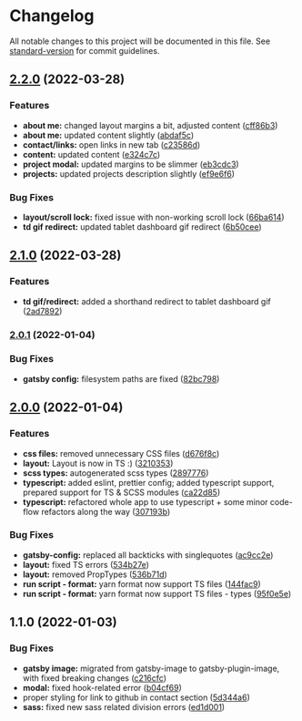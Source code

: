 # Changelog

All notable changes to this project will be documented in this file. See [standard-version](https://github.com/conventional-changelog/standard-version) for commit guidelines.

## [2.2.0](https://github.com/szymonpulut/szymonpulut.github.io/compare/v2.1.0...v2.2.0) (2022-03-28)


### Features

* **about me:** changed layout margins a bit, adjusted content ([cff86b3](https://github.com/szymonpulut/szymonpulut.github.io/commit/cff86b3bdcc3e6a934ed0b2ed4fc0b5161138a5d))
* **about me:** updated content slightly ([abdaf5c](https://github.com/szymonpulut/szymonpulut.github.io/commit/abdaf5c24b0e33c717a2e0ab575914bac3c4222a))
* **contact/links:** open links in new tab ([c23586d](https://github.com/szymonpulut/szymonpulut.github.io/commit/c23586d1c812e26e217434425c923ab3ef315d6d))
* **content:** updated content ([e324c7c](https://github.com/szymonpulut/szymonpulut.github.io/commit/e324c7c23c922220583c7efe44299bce09f016d0))
* **project modal:** updated margins to be slimmer ([eb3cdc3](https://github.com/szymonpulut/szymonpulut.github.io/commit/eb3cdc3fae6262550c4da990f9a80ddf1632c10f))
* **projects:** updated projects description slightly ([ef9e6f6](https://github.com/szymonpulut/szymonpulut.github.io/commit/ef9e6f6bb59268126be06123ebe1210550b0e687))


### Bug Fixes

* **layout/scroll lock:** fixed issue with non-working scroll lock ([66ba614](https://github.com/szymonpulut/szymonpulut.github.io/commit/66ba6143379afb64e08521eb9b44b7ef3deb0b4c))
* **td gif redirect:** updated tablet dashboard gif redirect ([6b50cee](https://github.com/szymonpulut/szymonpulut.github.io/commit/6b50cee67a5dc1f7ff83ae13bae8058ccfca63fa))

## [2.1.0](https://github.com/szymonpulut/szymonpulut.github.io/compare/v2.0.1...v2.1.0) (2022-03-28)

### Features

- **td gif/redirect:** added a shorthand redirect to tablet dashboard gif ([2ad7892](https://github.com/szymonpulut/szymonpulut.github.io/commit/2ad7892c835a8d4e1ede0b347fd4d8175e96cfbe))

### [2.0.1](https://github.com/szymonpulut/szymonpulut.github.io/compare/v2.0.0...v2.0.1) (2022-01-04)

### Bug Fixes

- **gatsby config:** filesystem paths are fixed ([82bc798](https://github.com/szymonpulut/szymonpulut.github.io/commit/82bc798ecf14d6c3dd01d3ff9f9b4f3a73bd96c5))

## [2.0.0](https://github.com/szymonpulut/szymonpulut.github.io/compare/v1.1.0...v2.0.0) (2022-01-04)

### Features

- **css files:** removed unnecessary CSS files ([d676f8c](https://github.com/szymonpulut/szymonpulut.github.io/commit/d676f8c6c36161c542ada65af7e0447fc413e666))
- **layout:** Layout is now in TS :) ([3210353](https://github.com/szymonpulut/szymonpulut.github.io/commit/3210353aaaa03d75cc3cae0e81e7d51b3914df8f))
- **scss types:** autogenerated scss types ([2897776](https://github.com/szymonpulut/szymonpulut.github.io/commit/2897776e99749ebb1723411c6bbac39b20100ad3))
- **typescript:** added eslint, prettier config; added typescript support, prepared support for TS & SCSS modules ([ca22d85](https://github.com/szymonpulut/szymonpulut.github.io/commit/ca22d857120bbbb8029ac9cd4bb700396e77db59))
- **typescript:** refactored whole app to use typescript + some minor code-flow refactors along the way ([307193b](https://github.com/szymonpulut/szymonpulut.github.io/commit/307193bb24fff2d0be9fc53f1a3d0a19c811522b))

### Bug Fixes

- **gatsby-config:** replaced all backticks with singlequotes ([ac9cc2e](https://github.com/szymonpulut/szymonpulut.github.io/commit/ac9cc2e862182f8d0a45499069e7a90eb01607e7))
- **layout:** fixed TS errors ([534b27e](https://github.com/szymonpulut/szymonpulut.github.io/commit/534b27eb737b1d77ac9aed86efa0721b7e373e9f))
- **layout:** removed PropTypes ([536b71d](https://github.com/szymonpulut/szymonpulut.github.io/commit/536b71d07fbbed7b30a3cbb34aaf18b4081096aa))
- **run script - format:** yarn format now support TS files ([144fac9](https://github.com/szymonpulut/szymonpulut.github.io/commit/144fac91fcd0cb8f6a6fe2590357366c9a388584))
- **run script - format:** yarn format now support TS files - types ([95f0e5e](https://github.com/szymonpulut/szymonpulut.github.io/commit/95f0e5e80454caef97659762ed1cc4403e3282c1))

## 1.1.0 (2022-01-03)

### Bug Fixes

- **gatsby image:** migrated from gatsby-image to gatsby-plugin-image, with fixed breaking changes ([c216cfc](https://github.com/szymonpulut/szymonpulut.github.io/commit/c216cfc52357beac61e4f2cd1586942a8eeb6b7b))
- **modal:** fixed hook-related error ([b04cf69](https://github.com/szymonpulut/szymonpulut.github.io/commit/b04cf69a094849d52e35d91f2dde6a84cf862dbc))
- proper styling for link to github in contact section ([5d344a6](https://github.com/szymonpulut/szymonpulut.github.io/commit/5d344a6b817b917074dd0c94e2a53e5d6b50a1e4))
- **sass:** fixed new sass related division errors ([ed1d001](https://github.com/szymonpulut/szymonpulut.github.io/commit/ed1d001faed236152ff16f497358668462d32100))
